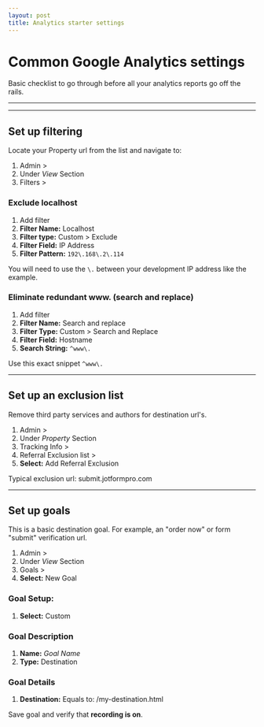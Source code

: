 ```yaml
---
layout: post
title: Analytics starter settings
---
```


# Common Google Analytics settings

Basic checklist to go through before all your analytics reports go off the rails.

***
<hr class="rule">

## Set up filtering

Locate your Property url from the list and navigate to:

1. Admin >
2. Under *View* Section
3. Filters >

### Exclude localhost

1. Add filter
2. **Filter Name:** Localhost
3. **Filter type:** Custom > Exclude
4. **Filter Field:** IP Address
5. **Filter Pattern:** `192\.168\.2\.114`

You will need to use the `\.` between your development IP address like the example.

### Eliminate redundant www. (search and replace)

1. Add filter
2. **Filter Name:** Search and replace
3. **Filter Type:** Custom > Search and Replace
4. **Filter Field:** Hostname
5. **Search String:** `^www\.`

Use this exact snippet `^www\.`

<hr class="rule">

## Set up an exclusion list

Remove third party services and authors for destination url's.

1. Admin >
2. Under *Property* Section
3. Tracking Info >
4. Referral Exclusion list >
5. **Select:** Add Referral Exclusion

Typical exclusion url: submit.jotformpro.com

<hr class="rule">

## Set up goals

This is a basic destination goal. For example, an "order now" or form "submit" verification url.

1. Admin >
2. Under *View* Section
3. Goals >
4. **Select:** New Goal

### Goal Setup:

1. **Select:** Custom

### Goal Description

1. **Name:** *Goal Name*
2. **Type:** Destination

### Goal Details

1. **Destination:** Equals to: /my-destination.html

Save goal and verify that **recording is on**.
